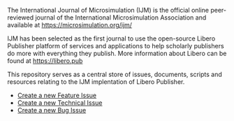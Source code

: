 The International Journal of Microsimulation (IJM) is the official online peer-reviewed journal of the International Microsimulation Association and available at https://microsimulation.org/ijm/

IJM has been selected as the first journal to use the open-source Libero Publisher platform of services and applications to help scholarly publishers do more with everything they publish. More information about Libero can be found at https://libero.pub

This repository serves as a central store of issues, documents, scripts and resources relating to the IJM implentation of Libero Publisher.

- [Create a new Feature Issue](https://github.com/microsumulation/ijm/issues/new?template=feature_ticket.md&labels=feature-ticket)
- [Create a new Technical Issue](https://github.com/microsumulation/ijm/issues/new?template=task.md&labels=technical-ticket)
- [Create a new Bug Issue](https://github.com/microsumulation/ijm/issues/new?template=bug.md&labels=bug)

